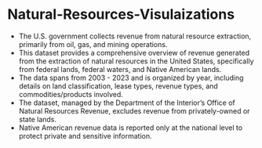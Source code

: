 # Natural-Resources-Visulaizations
- The U.S. government collects revenue from natural resource extraction, primarily from oil, gas, and mining operations. 
- This dataset provides a comprehensive overview of revenue generated from the extraction of natural resources in the United States, specifically from federal lands, federal waters, and Native American lands. 
- The data spans from 2003 - 2023 and is organized by year, including details on land classification, lease types, revenue types, and commodities/products involved. 
- The dataset, managed by the Department of the Interior’s Office of Natural Resources Revenue, excludes revenue from privately-owned or state lands. 
- Native American revenue data is reported only at the national level to protect private and sensitive information.
